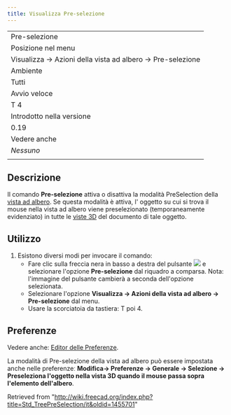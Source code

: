 ```yaml
---
title: Visualizza Pre-selezione
---
```


|                                                           |
| --------------------------------------------------------- |
| Pre-selezione                                             |
| Posizione nel menu                                        |
| Visualizza → Azioni della vista ad albero → Pre-selezione |
| Ambiente                                                  |
| Tutti                                                     |
| Avvio veloce                                              |
| T 4                                                       |
| Introdotto nella versione                                 |
| 0.19                                                      |
| Vedere anche                                              |
| _Nessuno_                                                 |
|                                                           |

## Descrizione

Il comando **Pre-selezione** attiva o disattiva la modalità PreSelection della [vista ad albero](/Tree_view/it "Tree view/it"). Se questa modalità è attiva, l' oggetto su cui si trova il mouse nella vista ad albero viene preselezionato (temporaneamente evidenziato) in tutte le [viste 3D](/3D_view/it "3D view/it") del documento di tale oggetto.

## Utilizzo

1. Esistono diversi modi per invocare il comando:
   - Fare clic sulla freccia nera in basso a destra del pulsante ![](/images/Std_TreeSyncView.svg) e selezionare l'opzione **Pre-selezione** dal riquadro a comparsa. Nota: l'immagine del pulsante cambierà a seconda dell'opzione selezionata.
   - Selezionare l'opzione **Visualizza → Azioni della vista ad albero → Pre-selezione** dal menu.
   - Usare la scorciatoia da tastiera: T poi 4.

## Preferenze

Vedere anche: [Editor delle Preferenze](/Preferences_Editor/it "Preferences Editor/it").

La modalità di Pre-selezione della vista ad albero può essere impostata anche nelle preferenzeː **Modifica→ Preferenze → Generale → Selezione → Preseleziona l'oggetto nella vista 3D quando il mouse passa sopra l'elemento dell'albero**.

Retrieved from "<http://wiki.freecad.org/index.php?title=Std_TreePreSelection/it&oldid=1455701>"

